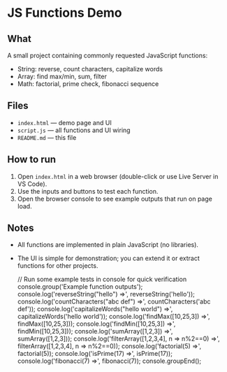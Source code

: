  
 # JS Functions Demo

## What
A small project containing commonly requested JavaScript functions:
- String: reverse, count characters, capitalize words
- Array: find max/min, sum, filter
- Math: factorial, prime check, fibonacci sequence

## Files
- `index.html` — demo page and UI
- `script.js` — all functions and UI wiring
- `README.md` — this file

## How to run
1. Open `index.html` in a web browser (double-click or use Live Server in VS Code).
2. Use the inputs and buttons to test each function.
3. Open the browser console to see example outputs that run on page load.

## Notes
- All functions are implemented in plain JavaScript (no libraries).
- The UI is simple for demonstration; you can extend it or extract functions for other projects.

  // Run some example tests in console for quick verification
  console.group('Example function outputs');
  console.log('reverseString("hello") =>', reverseString('hello'));
  console.log('countCharacters("abc def") =>', countCharacters('abc def'));
  console.log('capitalizeWords("hello world") =>', capitalizeWords('hello world'));
  console.log('findMax([10,25,3]) =>', findMax([10,25,3]));
  console.log('findMin([10,25,3]) =>', findMin([10,25,3]));
  console.log('sumArray([1,2,3]) =>', sumArray([1,2,3]));
  console.log('filterArray([1,2,3,4], n => n%2==0) =>', filterArray([1,2,3,4], n => n%2==0));
  console.log('factorial(5) =>', factorial(5));
  console.log('isPrime(17) =>', isPrime(17));
  console.log('fibonacci(7) =>', fibonacci(7));
  console.groupEnd();
